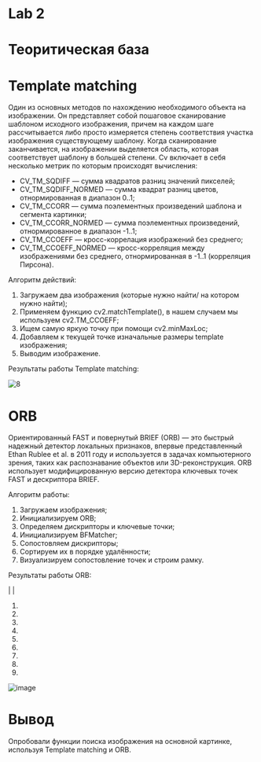 # Lab 2
# Теоритическая база
# Template matching
Один из основных методов по нахождению необходимого объекта на изображении. Он представляет собой пошаговое сканирование шаблоном исходного изображения, причем на каждом шаге рассчитывается либо просто измеряется степень соответствия участка изображения существующему шаблону. Когда сканирование заканчивается, на изображении выделяется область, которая соответствует шаблону в большей степени.
Cv включает в себя несколько метрик по которым происходят вычисления:
 * CV_TM_SQDIFF — сумма квадратов разниц значений пикселей;
 * CV_TM_SQDIFF_NORMED — сумма квадрат разниц цветов, отнормированная в диапазон 0..1;
 * CV_TM_CCORR — сумма поэлементных произведений шаблона и сегмента картинки;
 * CV_TM_CCORR_NORMED — сумма поэлементных произведений, отнормированное в диапазон -1..1;
 * CV_TM_CCOEFF — кросс-коррелация изображений без среднего;
 * CV_TM_CCOEFF_NORMED — кросс-корреляция между изображениями без среднего, отнормированная в -1..1 (корреляция Пирсона).

 Алгоритм действий: 
 1. Загружаем два изображения (которые нужно найти/ на котором нужно найти);
 2. Применяем функцию cv2.matchTemplate(), в нашем случаем мы используем  cv2.TM_CCOEFF;
 3. Ищем самую яркую точку при помощи cv2.minMaxLoc;
 4. Добавляем к текущей точке изначальные размеры template изображения;
 5. Выводим изображение.
 
 
 
 Результаты работы Template matching:

 
 
![8](https://user-images.githubusercontent.com/82668230/205068167-2eaca630-3276-44bf-89b8-164106d5c59f.jpg)


# ORB
Ориентированный FAST и повернутый BRIEF (ORB) — это быстрый надежный  детектор локальных признаков, впервые представленный Ethan Rublee et al. в 2011 году и используется в задачах компьютерного зрения, таких как распознавание объектов или 3D-реконструкция. ORB использует модифицированную версию детектора ключевых точек FAST и дескриптора BRIEF.

Алгоритм работы:
1. Загружаем изображения;
2. Инициализируем ORB;
3. Определяем дискрипторы и ключевые точки;
4. Инициализируем BFMatcher;
5. Сопостовляем дискрипторы;
6. Сортируем их в порядке удалённости;
7. Визуализируем сопостовление точек и строим рамку.

 Результаты работы ORB: 
 
|   |
 
 1.
 2. 
 3. 
 4.
 5.
 6.
 7.
 8.
 9. 
![image](https://user-images.githubusercontent.com/82668230/206448905-5675403e-97c4-43e9-a4af-b67b8556f610.png)
 
 
 # Вывод
 Опробовали функции поиска изображения на основной картинке, используя Template matching и ORB.

